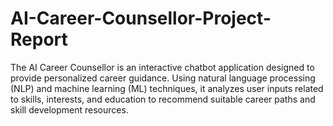 # AI-Career-Counsellor-Project-Report
The AI Career Counsellor is an interactive chatbot application designed to provide personalized career guidance. Using natural language processing (NLP) and machine learning (ML) techniques, it analyzes user inputs related to skills, interests, and education to recommend suitable career paths and skill development resources. 
